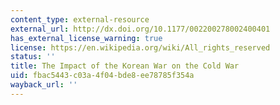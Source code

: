 ```yaml
---
content_type: external-resource
external_url: http://dx.doi.org/10.1177/002200278002400401
has_external_license_warning: true
license: https://en.wikipedia.org/wiki/All_rights_reserved
status: ''
title: The Impact of the Korean War on the Cold War
uid: fbac5443-c03a-4f04-bde8-ee78785f354a
wayback_url: ''
---
```

